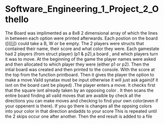 # Software_Engineering_1_Project_2_Othello
The Board was implimented as a 8x8 2 dimensional array of which the lines in between each option were printed afterwards. Each postion on the board ([i][j]) could take a B, W or be empty.
The 2 players were structs  that contained their name, their score and what color they were.
Each gamestate had 2 players (from struct player) (p1 & p2),a board , and which players turn it was to move.
At the beginning of the game the player names were asked and then allocated to which player they were (either p1 or p2). Then the intial board was created and then printed to the console. With the score at the top from the function printboard.
Then it gives the player the option to make a move.Vaild synatax must be input otherwise it will just ask again(if it isnt on the board cant be played) .The player enters a move. It checks first that the square isnt already taken by an opposing color . It then scans the entire board finding all vaild moves that are avaible by check all the directions you can make moves and checking to find your own color(even if your oppenent is there). If you go there is changes all the oppsing colors into your color in that direction andadds to your score
This is repeated until the 2 skips occur one after another.
Then the end result is added to a file

